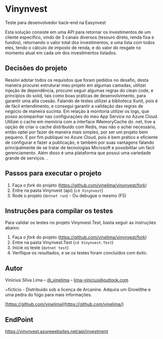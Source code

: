 # Vinynvest

Teste para desenvolvedor back-end na Easynvest

Esta solução consiste em uma API para retornar os investimentos de um cliente específico, vindo de 3 canais diversos (tesouro direto, renda fixa e fundos), retornando o valor total dos investimentos, e uma lista com todos eles, tendo o cálculo de imposto de renda, e do valor do resgate no momento atual em cada um dos investimentos listados.

## Decisões do projeto

Resolvi adotar todos os requisitos que foram pedidos no desafio, desta maneira procurei estruturar meu projeto em algumas camadas, utilizei injeção de dependência, procurei seguir algumas regras do clean code, e princípios do solid, tais como boas práticas de desenvolvimento, para garantir uma alta coesão. 
Falando de testes utilizei a biblioteca Xunit, pois é de fácil entendimento, e consegui garantir a validação das regras de negócio de maneira sucinta.
Em relação à monitoria utilizei os logs, que posso acompanhar nas configurações do meu App Service no Azure Cloud.
Utilizei o cache em memória com a interface IMemoryCache do .net, tive a opção de criar o cache distribuído com Redis, mas não o achei necessário, então optei por fazer de maneira mais simples, por ser um projeto bem pequeno.
E por fim publiquei no Azure Cloud, pois é bem prático e eficiente de configurar e fazer a publicação, e também por suas vantagens falando principalmente de se tratar de tecnologias Microsoft e possibilitar um fácil gerenciamento. Além disso é uma plataforma que possui uma variedade grande de serviços.
.

## Passos para executar o projeto

1. Faça o _fork_ do projeto (<https://github.com/vinelima/vinynvest/fork>)
2. Entre na pasta Vinynvest (api) (`cd Vinynvest`)
3. Rode o projeto (`dotnet run`) - Ou debugue o mesmo (F5)

## Instruções para compilar os testes

Para validar os testes no projeto Vinynvest.Test, basta seguir as instruções abaixo:

1. Faça o _fork_ do projeto (<https://github.com/vinelima/vinynvest/fork>)
2. Entre na pasta Vinynvest.Test (`cd Vinynvest.Test`)
3. Inicie os teste (`dotnet test`)
4. Verifique os resultados, e se os testes foram concluídos com êxito.

## Autor

Vinícius Silva Lima – [@_vinelima](https://www.linkedin.com/in/vin%C3%ADcius-lima-854659a3/) – lima-vinicius@outlook.com

~fictício - Distribuído sob a licença de Arcanine. Adquira um Growlithe e uma pedra do fogo para mais informações.

[https://github.com/vinelima](https://github.com/vinelima/)

## EndPoint

https://vinynvest.azurewebsites.net/api/investment